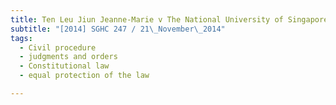 ```yaml
---
title: Ten Leu Jiun Jeanne-Marie v The National University of Singapore 
subtitle: "[2014] SGHC 247 / 21\_November\_2014"
tags:
  - Civil procedure
  - judgments and orders
  - Constitutional law
  - equal protection of the law

---
```


